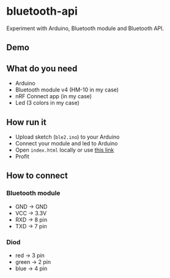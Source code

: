 # bluetooth-api
Experiment with Arduino, Bluetooth module and Bluetooth API.

## Demo

## What do you need
* Arduino
* Bluetooth module v4 (HM-10 in my case)
* nRF Connect app (in my case)
* Led (3 colors in my case)

## How run it
* Upload sketch (`ble2.ino`) to your Arduino
* Connect your module and led to Arduino
* Open `index.html` locally or use [this link](https://binjo.ru/iot/)
* Profit

## How to connect
### Bluetooth module
* GND -> GND
* VCC -> 3.3V
* RXD -> 8 pin
* TXD -> 7 pin

### Diod
* red -> 3 pin
* green -> 2 pin
* blue -> 4 pin
